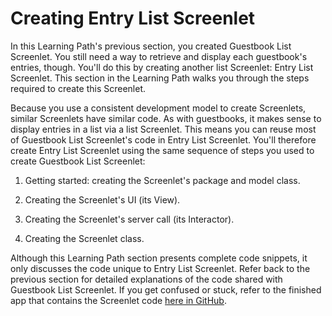 # Creating Entry List Screenlet

In this Learning Path's previous section, you created Guestbook List Screenlet. 
You still need a way to retrieve and display each guestbook's entries, though. 
You'll do this by creating another list Screenlet: Entry List Screenlet. This 
section in the Learning Path walks you through the steps required to create this 
Screenlet. 

Because you use a consistent development model to create Screenlets, similar 
Screenlets have similar code. As with guestbooks, it makes sense to display 
entries in a list via a list Screenlet. This means you can reuse most of 
Guestbook List Screenlet's code in Entry List Screenlet. You'll therefore create 
Entry List Screenlet using the same sequence of steps you used to create 
Guestbook List Screenlet: 

1. Getting started: creating the Screenlet's package and model class. 

2. Creating the Screenlet's UI (its View). 

3. Creating the Screenlet's server call (its Interactor). 

4. Creating the Screenlet class. 

Although this Learning Path section presents complete code snippets, it only 
discusses the code unique to Entry List Screenlet. Refer back to the previous 
section for detailed explanations of the code shared with Guestbook List 
Screenlet. If you get confused or stuck, refer to the finished app that contains 
the Screenlet code 
[here in GitHub](https://github.com/liferay/liferay-docs/tree/6.2.x/develop/tutorials/code/04-mobile/screenlets-app/LiferayGuestbook). 
<!-- Update link -->
